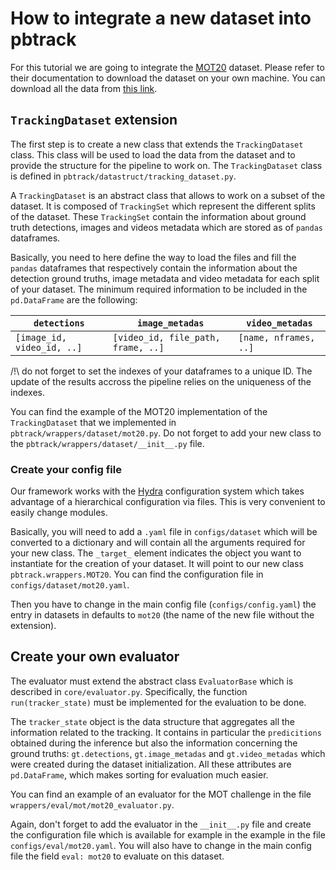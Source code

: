 # How to integrate a new dataset into pbtrack

For this tutorial we are going to integrate the [MOT20](https://motchallenge.net/data/MOT20/) dataset. 
Please refer to their documentation to download the dataset on your own machine. You can download all the 
data from [this link](https://motchallenge.net/data/MOT20.zip).

## `TrackingDataset` extension
The first step is to create a new class that extends the `TrackingDataset` class. 
This class will be used to load the data from the dataset and to provide the structure for
the pipeline to work on. The `TrackingDataset` class is defined in `pbtrack/datastruct/tracking_dataset.py`.

A `TrackingDataset` is an abstract class that allows to work on a subset of the dataset. It is composed of 
`TrackingSet` which represent the different splits of the dataset. These `TrackingSet` contain the information 
about ground truth detections, images and videos metadata which are stored as of `pandas` dataframes.

Basically, you need to here define the way to load the files and fill the `pandas` dataframes that 
respectively contain the information about the detection ground truths, image metadata and video metadata
for each split of your dataset. The minimum required information to be 
included in the `pd.DataFrame` are the following:

| `detections`               | `image_metadas`                    | `video_metadas`       |
|----------------------------|------------------------------------|-----------------------|
| `[image_id, video_id, ..]` | `[video_id, file_path, frame, ..]` | `[name, nframes, ..]` |

/!\ do not forget to set the indexes of your dataframes to a unique ID. The 
update of the results accross the pipeline relies on the uniqueness of the 
indexes.

You can find the example of the MOT20 implementation of the `TrackingDataset` 
that we implemented in `pbtrack/wrappers/dataset/mot20.py`. Do not forget to add your 
new class to the `pbtrack/wrappers/dataset/__init__.py` file.

### Create your config file

Our framework works with the [Hydra](https://hydra.cc/) configuration system which 
takes advantage of a hierarchical configuration via files. This is very convenient
to easily change modules.

Basically, you will need to add a `.yaml` file in `configs/dataset` which will be 
converted to a dictionary and will contain all the arguments required for your 
new class. The `_target_` element indicates the object you want to 
instantiate for the creation of your dataset. 
It  will point to our new class `pbtrack.wrappers.MOT20`. You can find the configuration 
file in `configs/dataset/mot20.yaml`.

Then you have to change in the main config file (`configs/config.yaml`) the entry in 
datasets in defaults to `mot20` (the name of the new file without the extension).

## Create your own evaluator

The evaluator must extend the abstract class `EvaluatorBase` which is 
described in `core/evaluator.py`. 
Specifically, the function `run(tracker_state)` must be implemented for the evaluation to be done.

The `tracker_state` object is the data structure that aggregates all the information 
related to the tracking. It contains in particular the `predicitions` obtained during 
the inference but also the information concerning the ground truths: `gt.detections`, 
`gt.image_metadas` and `gt.video_metadas` which were created during the dataset 
initialization. All these attributes are `pd.DataFrame`, which makes sorting for evaluation 
much easier.

You can find an example of an evaluator for the MOT challenge in the file 
`wrappers/eval/mot/mot20_evaluator.py`. 

Again, don't forget to add the evaluator in the `__init__.py` file and create 
the configuration file which is available for example in the example in the 
file `configs/eval/mot20.yaml`. You will also have to change in the main config 
file the field `eval: mot20` to evaluate on this dataset.
